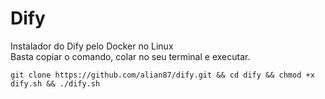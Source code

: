 # Dify
Instalador do Dify pelo Docker no Linux
<br>
Basta copiar o comando, colar no seu terminal e executar.
```
git clone https://github.com/alian87/dify.git && cd dify && chmod +x dify.sh && ./dify.sh
```
